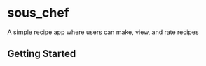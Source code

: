 # sous_chef

A simple recipe app where users can make, view, and rate recipes

## Getting Started


